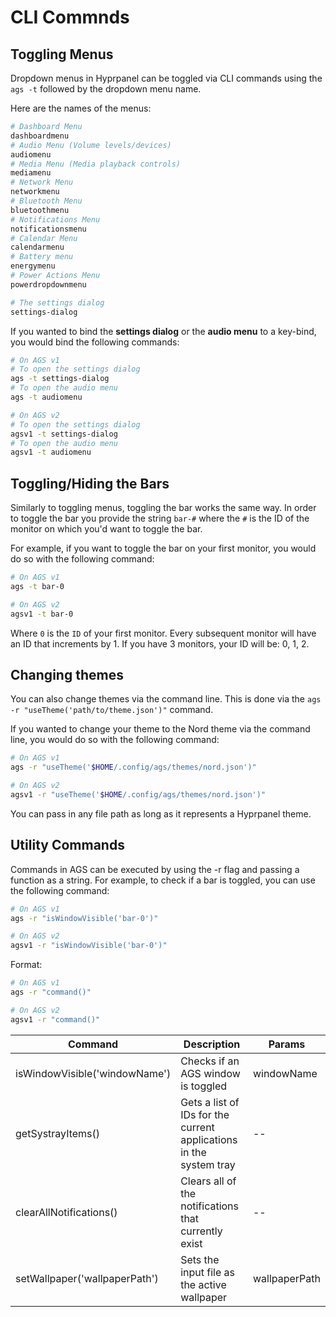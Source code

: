 # CLI Commnds

## Toggling Menus

Dropdown menus in Hyprpanel can be toggled via CLI commands using the `ags -t` followed by the dropdown menu name.

Here are the names of the menus:

```bash
# Dashboard Menu
dashboardmenu
# Audio Menu (Volume levels/devices)
audiomenu
# Media Menu (Media playback controls)
mediamenu
# Network Menu
networkmenu
# Bluetooth Menu
bluetoothmenu
# Notifications Menu
notificationsmenu
# Calendar Menu
calendarmenu
# Battery menu
energymenu
# Power Actions Menu
powerdropdownmenu

# The settings dialog
settings-dialog
```

If you wanted to bind the **settings dialog** or the **audio menu** to a key-bind, you would bind the following commands:

```bash
# On AGS v1
# To open the settings dialog
ags -t settings-dialog
# To open the audio menu
ags -t audiomenu

# On AGS v2
# To open the settings dialog
agsv1 -t settings-dialog
# To open the audio menu
agsv1 -t audiomenu
```

## Toggling/Hiding the Bars

Similarly to toggling menus, toggling the bar works the same way. In order to toggle the bar you provide the string `bar-#` where the `#` is the ID of the monitor on which you'd want to toggle the bar.

For example, if you want to toggle the bar on your first monitor, you would do so with the following command:

```bash
# On AGS v1
ags -t bar-0

# On AGS v2
agsv1 -t bar-0
```

Where `0` is the `ID` of your first monitor. Every subsequent monitor will have an ID that increments by 1. If you have 3 monitors, your ID will be: 0, 1, 2.

## Changing themes

You can also change themes via the command line. This is done via the `ags -r "useTheme('path/to/theme.json')"` command.

If you wanted to change your theme to the Nord theme via the command line, you would do so with the following command:

```bash
# On AGS v1
ags -r "useTheme('$HOME/.config/ags/themes/nord.json')"

# On AGS v2
agsv1 -r "useTheme('$HOME/.config/ags/themes/nord.json')"
```

You can pass in any file path as long as it represents a Hyprpanel theme.

## Utility Commands

Commands in AGS can be executed by using the -r flag and passing a function as a string. For example, to check if a bar is toggled, you can use the following command:

```bash
# On AGS v1
ags -r "isWindowVisible('bar-0')"

# On AGS v2
agsv1 -r "isWindowVisible('bar-0')"
```

Format:

```bash
# On AGS v1
ags -r "command()"

# On AGS v2
agsv1 -r "command()"
```

| Command                       | Description                                                        | Params        |
| ----------------------------- | ------------------------------------------------------------------ | ------------- |
| isWindowVisible('windowName') | Checks if an AGS window is toggled                                 | windowName    |
| getSystrayItems()             | Gets a list of IDs for the current applications in the system tray | --            |
| clearAllNotifications()       | Clears all of the notifications that currently exist               | --            |
| setWallpaper('wallpaperPath') | Sets the input file as the active wallpaper                        | wallpaperPath |
